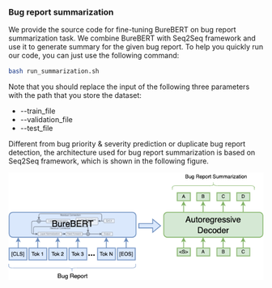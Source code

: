 ### Bug report summarization

We provide the source code for fine-tuning BureBERT on bug report summarization task. We combine BureBERT with Seq2Seq framework and use it to generate summary for the given bug report. To help you quickly run our code, you can just use the following command:
```bash
bash run_summarization.sh
```

Note that you should replace the input of the following three parameters with the path that you store the dataset:
- --train_file
- --validation_file
- --test_file

Different from bug priority & severity prediction or duplicate bug report detection, the architecture used for bug report summarization is based on Seq2Seq framework, which is shown in the following figure.
<p align="center">
  <img src="https://github.com/BureBERT/BureBERT/blob/main/picture/ftburebert_seq2seq.png" />
</p>
